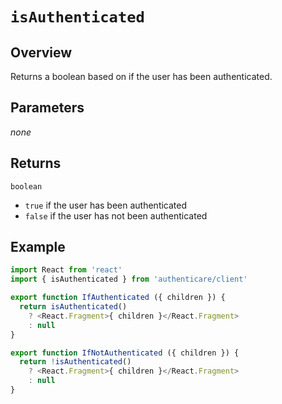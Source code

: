 # `isAuthenticated`

## Overview

Returns a boolean based on if the user has been authenticated.


## Parameters

_none_


## Returns

`boolean`

- `true` if the user has been authenticated
- `false` if the user has not been authenticated


## Example

```js
import React from 'react'
import { isAuthenticated } from 'authenticare/client'

export function IfAuthenticated ({ children }) {
  return isAuthenticated()
    ? <React.Fragment>{ children }</React.Fragment>
    : null
}

export function IfNotAuthenticated ({ children }) {
  return !isAuthenticated()
    ? <React.Fragment>{ children }</React.Fragment>
    : null
}
```
